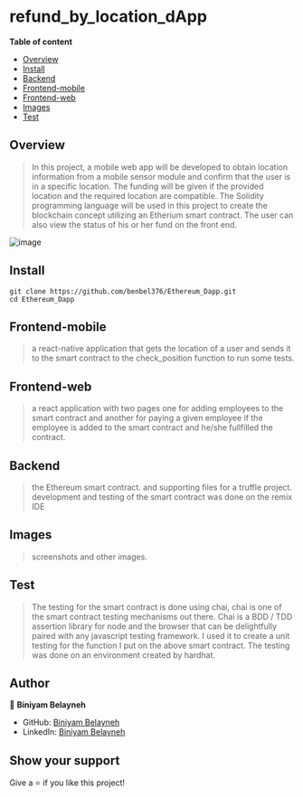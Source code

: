 # refund_by_location_dApp

**Table of content**

- [Overview](#overview)
- [Install](#install)
- [Backend](#Backend)
- [Frontend-mobile](#Frontend-mobile)
- [Frontend-web](#Frontend-web)
- [Images](#images)
- [Test](#Test)

## Overview

> In this project, a mobile web app will be developed to obtain location information from a mobile sensor module and confirm that the user is in a specific location. The funding will be given if the provided location and the required location are compatible. The Solidity programming language will be used in this project to create the blockchain concept utilizing an Etherium smart contract. The user can also view the status of his or her fund on the front end.

![image](https://user-images.githubusercontent.com/44437166/179427841-f6c15b88-d6e7-4fdb-a57a-d7490266c41a.png)


## Install

```
git clone https://github.com/benbel376/Ethereum_Dapp.git
cd Ethereum_Dapp
```

## Frontend-mobile

> a react-native application that gets the location of a user and sends it to the smart contract to the check_position function to run some tests.

## Frontend-web

> a react application with two pages one for adding employees to the smart contract and another for paying a given employee if the employee is added to the smart contract and he/she fullfilled the contract.

## Backend
> the Ethereum smart contract. and supporting files for a truffle project. development and testing of the smart contract was done on the remix IDE

## Images
> screenshots and other images.


## Test

> The testing for the smart contract is done using chai, chai is one of the smart contract testing mechanisms out there. Chai is a BDD / TDD assertion library for node and the browser that can be delightfully paired with any javascript testing framework. I used it to create a unit testing for the function I put on the above smart contract. The testing was done on an environment created by hardhat.
## Author

👤 **Biniyam Belayneh**

- GitHub: [Biniyam Belayneh](https://github.com/benbel376)
- LinkedIn: [Biniyam Belayneh](https://www.linkedin.com/in/biniyam-belayneh-demisse-42909617a/)

## Show your support

Give a ⭐ if you like this project!
